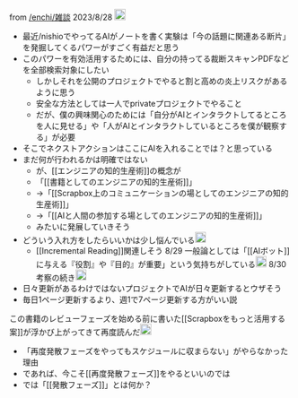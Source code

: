 
from [/enchi/雑談](https://scrapbox.io/enchi/雑談)
2023/8/28
<img src='https://scrapbox.io/api/pages/enchi/nishio/icon' alt='/enchi/nishio.icon' height="19.5"/>
- 最近/nishioでやってるAIがノートを書く実験は「今の話題に関連ある断片」を発掘してくるパワーがすごく有益だと思う
- このパワーを有効活用するためには、自分の持ってる裁断スキャンPDFなどを全部検索対象にしたい
    - しかしそれを公開のプロジェクトでやると割と高めの炎上リスクがあるように思う
    - 安全な方法としては一人でprivateプロジェクトでやること
    - だが、僕の興味関心のためには「自分がAIとインタラクトしてるところを人に見せる」や「人がAIとインタラクトしているところを僕が観察する」が必要
- そこでネクストアクションはここにAIを入れることでは？と思っている
- まだ何が行われるかは明確ではない
    - が、[[エンジニアの知的生産術]]の概念が
    - 「[[書籍としてのエンジニアの知的生産術]]」
    - →「[[Scrapbox上のコミュニケーションの場としてのエンジニアの知的生産術]]」
    - →「[[AIと人間の参加する場としてのエンジニアの知的生産術]]」
    - みたいに発展していきそう
- どういう入れ方をしたらいいかは少し悩んでいる<img src='https://scrapbox.io/api/pages/enchi/nishio/icon' alt='/enchi/nishio.icon' height="19.5"/>
    - [[Incremental Reading]]関連しそう
8/29
一般論としては「[[AIボット]]に与える『役割』や『目的』が重要」という気持ちがしている<img src='https://scrapbox.io/api/pages/enchi/nishio/icon' alt='/enchi/nishio.icon' height="19.5"/>
8/30
考察の続き<img src='https://scrapbox.io/api/pages/enchi/nishio/icon' alt='/enchi/nishio.icon' height="19.5"/>
- 日々更新があるわけではないプロジェクトでAIが日々更新するとウザそう
- 毎日1ページ更新するより、週1で7ページ更新する方がいい説

この書籍のレビューフェーズを始める前に書いた[[Scrapboxをもっと活用する案]]が浮かび上がってきて再度読んだ<img src='https://scrapbox.io/api/pages/enchi/nishio/icon' alt='/enchi/nishio.icon' height="19.5"/>
- 「再度発散フェーズをやってもスケジュールに収まらない」がやらなかった理由
- であれば、今こそ[[再度発散フェーズ]]をやるといいのでは
- では「[[発散フェーズ]]」とは何か？


